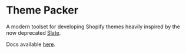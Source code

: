# Theme Packer

A modern toolset for developing Shopify themes heavily inspired by the now deprecated [Slate](https://github.com/Shopify/slate).

Docs available [here](https://davidwarrington.github.io/theme-packer).
